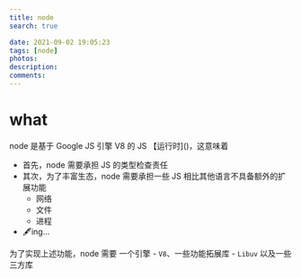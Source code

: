 ```yaml
---
title: node
search: true

date: 2021-09-02 19:05:23
tags: [node]
photos:
description:
comments:
---
```


# what
node 是基于 Google JS 引擎 V8 的 JS 【运行时]()，这意味着
- 首先，node 需要承担 JS 的类型检查责任
- 其次，为了丰富生态，node 需要承担一些 JS 相比其他语言不具备额外的扩展功能
    - 网络
    - 文件
    - 进程 
- 🖋️ing...

为了实现上述功能，node 需要 一个引擎 - `V8`、一些功能拓展库 - `Libuv` 以及一些三方库

# 